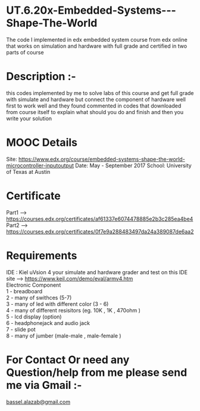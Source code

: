 # UT.6.20x-Embedded-Systems---Shape-The-World 
The code I implemented in edx embedded system course from edx online that works on simulation and hardware with full grade and certified in two parts of course <br/>

# Description :- 
this codes implemented by me to solve labs of this course and get full grade with simulate and hardware but connect the component of hardware well first to work well and they found commented in codes that downloaded from course itself to explain what should you do and finish and then you write your solution 
# MOOC Details
Site: https://www.edx.org/course/embedded-systems-shape-the-world-microcontroller-inputoutput
Date: May - September 2017
School: University of Texas at Austin

# Certificate
Part1 --> https://courses.edx.org/certificates/af61337e6074478885e2b3c285ea4be4 <br/>
Part2 --> https://courses.edx.org/certificates/0f7e9a288483497da24a389087de6aa2 <br/>

# Requirements
IDE : Kiel uVsion 4   your simulate and hardware grader and test on this IDE <br/>
      site --> https://www.keil.com/demo/eval/armv4.htm <br/>
Electronic Component <br/>
    1 - breadboard  <br/>
    2 - many of swithces (5-7) <br/>
    3 - many of led with different color (3 - 6) <br/>
    4 - many of different resisitors (eg. 10K , 1K , 470ohm ) <br/>
    5 - lcd display (option) <br/>
    6 - headphonejack and audio jack <br/>
    7 - slide pot <br/>
    8 - many of jumber (male-male , male-female ) <br/>
    
# For Contact Or need any Question/help from me please send me via Gmail :- 
bassel.alazab@gmail.com <br/>

